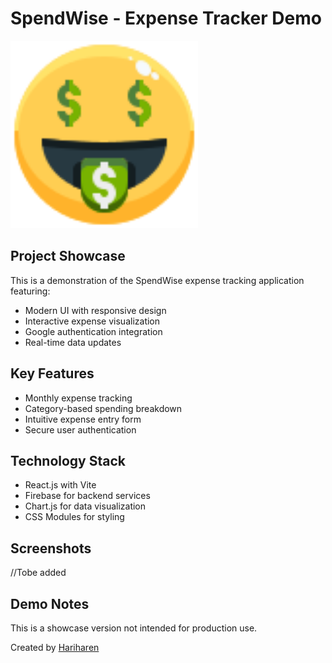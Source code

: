 # SpendWise - Expense Tracker Demo

<img src="./Assets/icon-money.svg" width=300px />

## Project Showcase
This is a demonstration of the SpendWise expense tracking application featuring:

- Modern UI with responsive design
- Interactive expense visualization
- Google authentication integration
- Real-time data updates

## Key Features
- Monthly expense tracking
- Category-based spending breakdown
- Intuitive expense entry form
- Secure user authentication

## Technology Stack
- React.js with Vite
- Firebase for backend services
- Chart.js for data visualization
- CSS Modules for styling

## Screenshots
 //Tobe added

## Demo Notes
This is a showcase version not intended for production use.

Created by [Hariharen](https://www.linkedin.com/in/hariharen9/)
